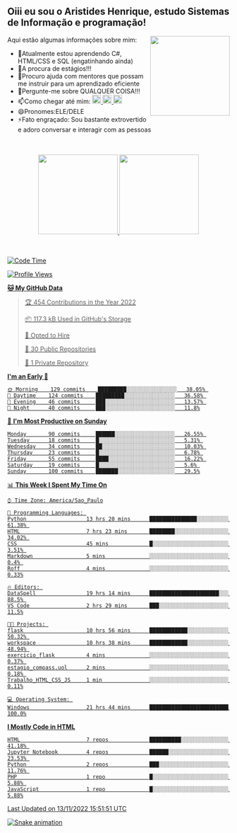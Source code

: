 ## Oiii eu sou o Aristides Henrique, estudo Sistemas de Informação e programação!

<div >
Aqui estão algumas informações sobre mim:<img align="right" height="180em" src="https://user-images.githubusercontent.com/97318481/177042589-45d62122-82a9-4a32-b3a7-87b322825b2f.png">
</div>

- 🌱Atualmente estou aprendendo C#, HTML/CSS e SQL (engatinhando ainda)
- 👯A procura de estágios!!!
- 🤔Procuro ajuda com mentores que possam me instruir para um aprendizado eficiente
- 💬Pergunte-me sobre QUALQUER COISA!!!
- 📫Como chegar até mim:
  <a href="https://www.instagram.com/aryhenry/" target="_blank">
  <img src="https://img.shields.io/badge/-Instagram-%23E4405F?style=for-the-badge&logo=instagram&logoColor=black" height="20px">
  </a>
  <a href="https://www.linkedin.com/in/aristides-henrique/" target="_blank">
  <img src="https://img.shields.io/badge/-LinkedIn-%230077B5?style=for-the-badge&logo=linkedin&logoColor=black" height="20px">
  </a> 
  <a href="mailto:arihenriqueuna@gmail.com">
  <img src="https://img.shields.io/badge/-Gmail-%23333?style=for-the-badge&logo=gmail&logoColor=white" height="20px">
  </a>
- 😄Pronomes:ELE/DELE
- ⚡Fato engraçado: Sou bastante extrovertido e adoro conversar e interagir com as pessoas
<br/>
<br/>
<div align="center">
  <a href="https://github.com/arihenrique">
  <img height="180em" src="https://github-readme-stats.vercel.app/api?username=arihenrique&show_icons=true&theme=dracula&include_all_commits=true&count_private=true"/>
  <img height="180em" src="https://github-readme-stats.vercel.app/api/top-langs/?username=arihenrique&layout=compact&langs_count=7&theme=dracula"/>
</div><br/><br/>

<!--START_SECTION:waka-->
![Code Time](http://img.shields.io/badge/Code%20Time-281%20hrs%2026%20mins-blue)

![Profile Views](http://img.shields.io/badge/Profile%20Views-19-blue)

**🐱 My GitHub Data** 

> 🏆 454 Contributions in the Year 2022
 > 
> 📦 117.3 kB Used in GitHub's Storage 
 > 
> 💼 Opted to Hire
 > 
> 📜 30 Public Repositories 
 > 
> 🔑 1 Private Repository 
 > 
**I'm an Early 🐤** 

```text
🌞 Morning    129 commits    █████████░░░░░░░░░░░░░░░░   38.05% 
🌇 Daytime    124 commits    █████████░░░░░░░░░░░░░░░░   36.58% 
🌃 Evening    46 commits     ███░░░░░░░░░░░░░░░░░░░░░░   13.57% 
🌙 Night      40 commits     ███░░░░░░░░░░░░░░░░░░░░░░   11.8%

```
📅 **I'm Most Productive on Sunday** 

```text
Monday       90 commits     ██████░░░░░░░░░░░░░░░░░░░   26.55% 
Tuesday      18 commits     █░░░░░░░░░░░░░░░░░░░░░░░░   5.31% 
Wednesday    34 commits     ██░░░░░░░░░░░░░░░░░░░░░░░   10.03% 
Thursday     23 commits     █░░░░░░░░░░░░░░░░░░░░░░░░   6.78% 
Friday       55 commits     ████░░░░░░░░░░░░░░░░░░░░░   16.22% 
Saturday     19 commits     █░░░░░░░░░░░░░░░░░░░░░░░░   5.6% 
Sunday       100 commits    ███████░░░░░░░░░░░░░░░░░░   29.5%

```


📊 **This Week I Spent My Time On** 

```text
⌚︎ Time Zone: America/Sao_Paulo

💬 Programming Languages: 
Python                   13 hrs 20 mins      ███████████████░░░░░░░░░░   61.38% 
HTML                     7 hrs 23 mins       ████████░░░░░░░░░░░░░░░░░   34.02% 
CSS                      45 mins             █░░░░░░░░░░░░░░░░░░░░░░░░   3.51% 
Markdown                 5 mins              ░░░░░░░░░░░░░░░░░░░░░░░░░   0.4% 
Roff                     4 mins              ░░░░░░░░░░░░░░░░░░░░░░░░░   0.33%

🔥 Editors: 
DataSpell                19 hrs 14 mins      ██████████████████████░░░   88.5% 
VS Code                  2 hrs 29 mins       ███░░░░░░░░░░░░░░░░░░░░░░   11.5%

🐱‍💻 Projects: 
flask                    10 hrs 56 mins      ████████████░░░░░░░░░░░░░   50.32% 
workspace                10 hrs 38 mins      ████████████░░░░░░░░░░░░░   48.94% 
exercicio_flask          4 mins              ░░░░░░░░░░░░░░░░░░░░░░░░░   0.37% 
estagio_compass.uol      2 mins              ░░░░░░░░░░░░░░░░░░░░░░░░░   0.18% 
Trabalho_HTML_CSS_JS     1 min               ░░░░░░░░░░░░░░░░░░░░░░░░░   0.11%

💻 Operating System: 
Windows                  21 hrs 44 mins      █████████████████████████   100.0%

```

**I Mostly Code in HTML** 

```text
HTML                     7 repos             ██████████░░░░░░░░░░░░░░░   41.18% 
Jupyter Notebook         4 repos             ██████░░░░░░░░░░░░░░░░░░░   23.53% 
Python                   2 repos             ███░░░░░░░░░░░░░░░░░░░░░░   11.76% 
PHP                      1 repo              █░░░░░░░░░░░░░░░░░░░░░░░░   5.88% 
JavaScript               1 repo              █░░░░░░░░░░░░░░░░░░░░░░░░   5.88%

```



 Last Updated on 13/11/2022 15:51:51 UTC
<!--END_SECTION:waka-->

![Snake animation](https://github.com/arihenrique/arihenrique/blob/output/github-contribution-grid-snake.svg)
